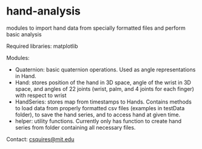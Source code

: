 # hand-analysis
modules to import hand data from specially formatted files and perform basic analysis

Required libraries: matplotlib

Modules:
  - Quaternion: basic quaternion operations. Used as angle representations in Hand.
  - Hand: stores position of the hand in 3D space, angle of the wrist in 3D space, and
      angles of 22 joints (wrist, palm, and 4 joints for each finger) with respect to wrist
  - HandSeries: stores map from timestamps to Hands. Contains methods to load data from properly formatted
      csv files (examples in testData folder), to save the hand series, and to access hand at given time.
  - helper: utility functions. Currently only has function to create hand series from folder containing all
      necessary files.

Contact: csquires@mit.edu
